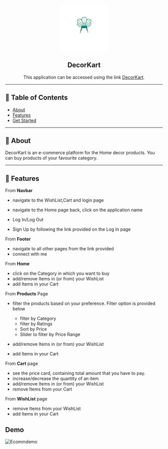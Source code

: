 <div align="center">

<img alt="logo" src="public/Assets/decorkartlogo.png" width="150px" height="150px" />

## DecorKart

This application can be  accessed using the link  [DecorKart](https://decor-kart.netlify.app/).

</div>

---

## 📕 Table of Contents

- [About](#-about)
- [Features](#-features)
- [Get Started](#-get-started)

---

## 📖 About

DecorKart is an e-commerce platform for the Home decor products. You can buy products of your favourite category.

---

## 🚀 Features

From **Navbar**

- navigate to the WishList,Cart and login page
- navigate to the Home page back, click on the application name
- Log In/Log Out

- Sign Up by following the link provided on the Log In page

From **Footer**

- navigate to all other pages from the link provided
- connect with me

From **Home**

- click on the Category in which you want to buy
- add/remove Items in (or from) your WishList
- add Items in your Cart

From **Products** Page

- filter the products based on your preference. Filter option is provided  below 

  - filter by Category
  - filter by Ratings
  - Sort by Price
  - Slider to filter by Price Range

- add/remove Items in (or from) your WishList
- add Items in your Cart

From **Cart** page

- see the price card, containing total amount that you have to pay.
- increase/decrease the quantity of an item
- add/remove Items in (or from) your WishList
- remove Items from your Cart

From **WishList** page

- remove Items from your WishList 
- add Items in your Cart

## Demo

![Ecommdemo](https://user-images.githubusercontent.com/49235266/162108230-ca55a5e0-7820-441f-b07e-5c56cb39a520.gif)


